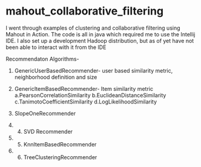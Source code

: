 mahout_collaborative_filtering
==============================

I went through examples of clustering and collaborative filtering using Mahout in Action.  The code is all in java which required me to use the Intellij IDE.  I also set up a development Hadoop distribution, but as of yet have not been able to interact with it from the IDE

Recommendaton Algorithms-
1. GenericUserBasedRecommender- user based similarity metric, neighborhood definition and size

2. GenericItemBasedRecommender- Item similarity metric
  a.PearsonCorrelationSimilarity
  b.EuclideanDistanceSimilarity
  c.TanimotoCoefficientSimilarity
  d.LogLikelihoodSimilarity
3. SlopeOneRecommender
4. 4. SVD Recommender
5. 5. KnnItemBasedRecommender
6. 6. TreeClusteringRecommender


